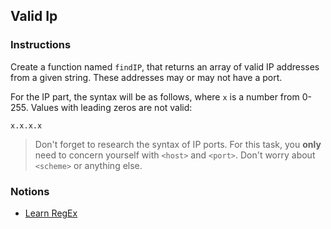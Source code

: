 ## Valid Ip

### Instructions

Create a function named `findIP`, that returns an array of valid IP addresses from a given string. These addresses may or may not have a port.

For the IP part, the syntax will be as follows, where `x` is a number from 0-255. Values with leading zeros are not valid:
```
x.x.x.x
```

> Don't forget to research the syntax of IP ports.
  For this task, you **only** need to concern yourself with `<host>` and `<port>`. Don't worry about `<scheme>` or anything else.

### Notions

- [Learn RegEx](https://github.com/ziishaned/learn-regex)
